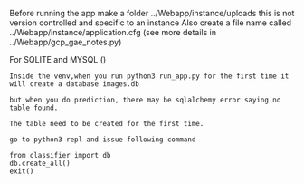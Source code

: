 
Before running the app make a folder ../Webapp/instance/uploads
this is not version controlled and specific to an instance 
Also create a file name called ../Webapp/instance/application.cfg (see more details in ../Webapp/gcp_gae_notes.py)


For SQLITE and MYSQL ()

    Inside the venv,when you run python3 run_app.py for the first time it will create a database images.db 

    but when you do prediction, there may be sqlalchemy error saying no table found. 

    The table need to be created for the first time. 

    go to python3 repl and issue following command

    from classifier import db 
    db.create_all()
    exit()


